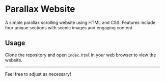 # Parallax Website

A simple parallax scrolling website using HTML and CSS. Features include four unique sections with scenic images and engaging content. 

## Usage

Clone the repository and open `index.html` in your web browser to view the website.

---

Feel free to adjust as necessary!